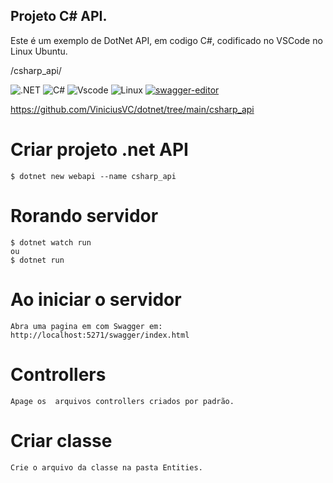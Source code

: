 
## Projeto C# API.

Este é um exemplo de DotNet API, em codigo C#, codificado no VSCode no Linux Ubuntu.

/csharp_api/

![.NET](https://img.shields.io/badge/.NET-5C2D91?style=for-the-badge&logo=.net&logoColor=white)
![C#](https://img.shields.io/badge/c%23-%23239120.svg?style=for-the-badge&logo=csharp&logoColor=white)
![Vscode](https://img.shields.io/badge/Vscode-007ACC?style=for-the-badge&logo=visual-studio-code&logoColor=white)
![Linux](https://img.shields.io/badge/Linux-000?style=for-the-badge&logo=linux&logoColor=FCC624)
[![swagger-editor](https://img.shields.io/badge/open--API-in--editor-brightgreen.svg?style=flat&label=client%20open-api-v3)](https://editor.swagger.io/?url=https://raw.githubusercontent.com/lucaro/DRES/master/doc/oas-client.json)

https://github.com/ViniciusVC/dotnet/tree/main/csharp_api


# Criar projeto .net API
```
$ dotnet new webapi --name csharp_api
```

# Rorando servidor 
```
$ dotnet watch run
ou
$ dotnet run

```

# Ao iniciar o servidor 
```
Abra uma pagina em com Swagger em:
http://localhost:5271/swagger/index.html
```

# Controllers
```
Apage os  arquivos controllers criados por padrão.
```

# Criar classe
```
Crie o arquivo da classe na pasta Entities.

```







